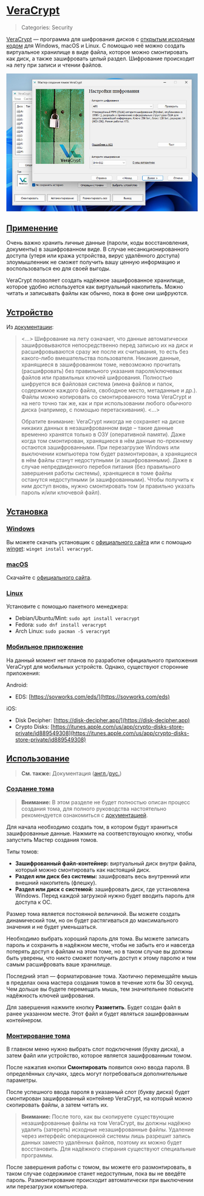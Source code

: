 # [VeraCrypt](#veracrypt)
> Categories: Security

[VeraCrypt](https://veracrypt.fr) — программа для шифрования дисков с
[открытым исходным кодом](https://veracrypt.fr/code/VeraCrypt) для Windows,
macOS и Linux. С помощью неё можно создать виртуальное хранилище в виде файла,
которое можно смонтировать как диск, а также зашифровать целый раздел.
Шифрование происходит на лету при записи и чтении файлов.

![Скриншот программы VeraCrypt](/media/veracrypt.jpg)

## [Применение](#utilization)

Очень важно хранить личные данные (пароли, коды восстановления, документы) в
зашифрованном виде. В случае несанкционированного доступа (утеря или кража
устройства, вирус удалённого доступа) злоумышленник не сможет получить вашу
ценную информацию и воспользоваться ею для своей выгоды.

VeraCrypt позволяет создать надёжное зашифрованное хранилище, которое удобно
используется как виртуальный накопитель. Можно читать и записывать файлы
как обычно, пока в фоне они шифруются.

## [Устройство](#how-it-works)

Из [документации](https://veracrypt.fr/ru/Introduction.html):

> <...> Шифрование на лету означает, что данные автоматически зашифровываются
непосредственно перед записью их на диск и расшифровываются сразу же после их
считывания, то есть без какого-либо вмешательства пользователя. Никакие данные,
хранящиеся в зашифрованном томе, невозможно прочитать (расшифровать) без
правильного указания пароля/ключевых файлов или правильных ключей шифрования.
Полностью шифруется вся файловая система (имена файлов и папок, содержимое
каждого файла, свободное место, метаданные и др.). Файлы можно копировать со
смонтированного тома VeraCrypt и на него точно так же, как и при использовании
любого обычного диска (например, с помощью перетаскивания). <...>
> 
> Обратите внимание: VeraCrypt никогда не сохраняет на диске никаких данных в
незашифрованном виде – такие данные временно хранятся только в ОЗУ (оперативной
памяти). Даже когда том смонтирован, хранящиеся в нём данные по-прежнему
остаются зашифрованными. При перезагрузке Windows или выключении компьютера том
будет размонтирован, а хранящиеся в нём файлы станут недоступными (и
зашифрованными). Даже в случае непредвиденного перебоя питания (без правильного
завершения работы системы), хранящиеся в томе файлы останутся недоступными (и
зашифрованными). Чтобы получить к ним доступ вновь, нужно смонтировать том (и
правильно указать пароль и/или ключевой файл).

## [Установка](#installation)

### [Windows](#windows)

Вы можете скачать установщик с
[официального сайта](https://veracrypt.fr/en/Downloads.html) или с помощью
[winget](/wiki/winget.html): `winget install veracrypt`.

### [macOS](#macos)

Скачайте с [официального сайта](https://veracrypt.fr/en/Downloads.html).

### [Linux](#linux)

Установите с помощью пакетного менеджера:

- Debian/Ubuntu/Mint: `sudo apt install veracrypt`
- Fedora: `sudo dnf install veracrypt`
- Arch Linux: `sudo pacman -S veracrypt`

### [Мобильное приложение](#mobile)

На данный момент нет планов по разработке официального приложения VeraCrypt
для мобильных устройств. Однако, существуют сторонние приложения:

Android:

- EDS: [https://sovworks.com/eds/](https://sovworks.com/eds)

iOS:

- Disk Decipher: [https://disk-decipher.app/](https://disk-decipher.app)
- Crypto Disks:
[https://itunes.apple.com/us/app/crypto-disks-store-private/id889549308](https://itunes.apple.com/us/app/crypto-disks-store-private/id889549308)

## [Использование](#usage)

> **См. также:** Документация
([англ.](https://veracrypt.fr/en/Documentation.html)/[рус.](https://veracrypt.fr/ru/Documentation.html))

### [Создание тома](#volume-creation)

> **Внимание:** В этом разделе не будет полностью описан процесс создания тома, для
полного руководства настоятельно рекомендуется ознакомиться с [документацией](https://veracrypt.fr/ru/Beginner%27s%20Tutorial.html).

Для начала необходимо создать том, в котором будут храниться зашифрованные
данные. Нажмите на соответствующую кнопку, чтобы запустить Мастер создания
томов.

Типы томов:

- **Зашифрованный файл-контейнер:** виртуальный диск внутри файла, который
можно смонтировать как настоящий диск.
- **Раздел или диск без системы:** зашифровать весь внутренний или внешний
накопитель (флешку).
- **Раздел или диск с системой:** зашифровать диск, где установлена Windows.
Перед каждой загрузкой нужно будет вводить пароль для доступа к ОС.

Размер тома является постоянной величиной. Вы можете создать динамический том,
но он будет растягиваться до максимального значения и не будет уменьшаться.

Необходимо выбрать хороший пароль для тома. Вы можете записать пароль и
сохранить в надёжном месте, чтобы не забыть его и навсегда потерять доступ к
файлам на этом томе, но в таком случае вы должны быть уверены, что никто
сможет получить доступ к этому паролю и тем самым расшифровать ваше хранилище.

Последний этап — форматирование тома. Хаотично перемещайте мышь в пределах окна
мастера создания томов в течение хотя бы 30 секунд. Чем дольше вы будете
перемещать мышь, тем значительнее повысите надёжность ключей шифрования.

Для завершения нажмите кнопку **Разметить**. Будет создан файл в ранее
указанном месте. Этот файл и будет являться зашифрованным контейнером.

### [Монтирование тома](#mounting-volume)

В главном меню нужно выбрать слот подключения (букву диска), а затем файл или
устройство, которое является зашифрованным томом.

После нажатия кнопки **Смонтировать** появится окно ввода пароля. В
определённых случаях, здесь могут потребоваться дополнительные параметры.

После успешного ввода пароля в указанный слот (букву диска) будет смонтирован
зашифрованный контейнер VeraCrypt, на который можно скопировать файлы, а затем
читать их.

> **Внимание:** После того, как вы скопируете существующие
незашифрованные файлы на том VeraCrypt, вы должны надёжно удалить (затереть)
исходные незашифрованные файлы. Удаление через интерфейс операционной системы
лишь разрешит запись данных заместо удалённых файлов, поэтому их можно будет
восстановить. Для надёжного стирания существуют специальные программы.

После завершения работы с томом, вы можете его размонтировать, в таком случае
содержимое станет недоступным, пока вы не введёте пароль. Размонтирование
происходит автоматически при выключении или перезагрузки компьютера.

